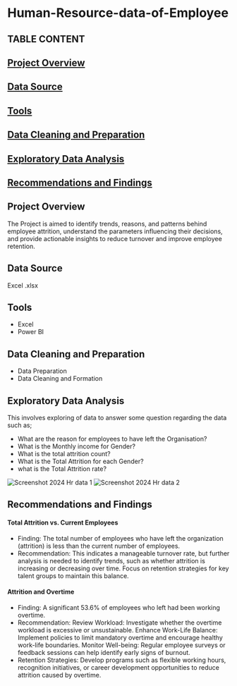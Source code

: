 # Human-Resource-data-of-Employee
## TABLE CONTENT
## [Project Overview](#project-overview)
## [Data Source](#data-source)
## [Tools](#tool)
## [Data Cleaning and Preparation](#data-cleaning-and-preparation)
## [Exploratory Data Analysis](#exploratory-data-analysis)
## [Recommendations and Findings](#recommendations-and-findings)

## Project Overview
The Project is aimed to identify trends, reasons, and patterns behind employee attrition, understand the parameters influencing their decisions, and provide actionable insights to reduce turnover and improve employee retention.

## Data Source 
Excel .xlsx

## Tools 
- Excel
- Power BI

## Data Cleaning and Preparation 
- Data Preparation
- Data Cleaning and Formation

## Exploratory Data Analysis 
This involves exploring of data to answer some question regarding the data such as;
- What are the reason for employees to have left the Organisation?
- What is the Monthly income for Gender?
- What is the total attrition count?
- What is the Total Attrition for each Gender?
- what is the Total Attrition rate?
  
![Screenshot 2024 Hr data 1](https://github.com/user-attachments/assets/8b24303d-d932-4042-b395-b73b68838f24)
![Screenshot 2024 Hr data 2](https://github.com/user-attachments/assets/0938a292-a702-4bfb-a8c0-c16d6542a7c2)


## Recommendations and Findings
#### Total Attrition vs. Current Employees

- Finding: The total number of employees who have left the organization (attrition) is less than the current number of employees.
- Recommendation: This indicates a manageable turnover rate, but further analysis is needed to identify trends, such as whether attrition is increasing or decreasing over time. Focus on retention strategies for key talent groups to maintain this balance.

#### Attrition and Overtime

- Finding: A significant 53.6% of employees who left had been working overtime.
- Recommendation:
Review Workload: Investigate whether the overtime workload is excessive or unsustainable.
Enhance Work-Life Balance: Implement policies to limit mandatory overtime and encourage healthy work-life boundaries.
Monitor Well-being: Regular employee surveys or feedback sessions can help identify early signs of burnout.
- Retention Strategies: Develop programs such as flexible working hours, recognition initiatives, or career development opportunities to reduce attrition caused by overtime.


  
